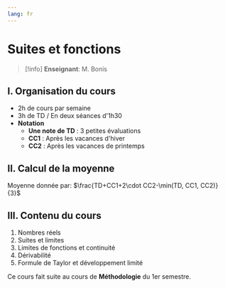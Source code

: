 ```yaml
---
lang: fr
---
```


# Suites et fonctions

> [!info]
> **Enseignant**: M. Bonis

## I. Organisation du cours


- 2h de cours par semaine
- 3h de TD / En deux séances d'1h30
- **Notation**
    - __Une note de TD__ : 3 petites évaluations
    - __CC1__ : Après les vacances d'hiver
    - __CC2__ : Après les vacances de printemps

## II. Calcul de la moyenne

Moyenne donnée par: $\frac{TD+CC1+2\cdot CC2-\min(TD, CC1, CC2)}{3}$

## III. Contenu du cours


1. Nombres réels
2. Suites et limites
3. Limites de fonctions et continuité
4. Dérivabilité
5. Formule de Taylor et développement limité

Ce cours fait suite au cours de **Méthodologie** du 1er semestre.

